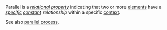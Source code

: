 Parallel is a *[relational](https://github.com/gcassel/Modular-Organization-Terminology/blob/master/terms/relationship.md) [property](https://github.com/gcassel/Modular-Organization-Terminology/blob/master/terms/property.md)* indicating that two or more [elements](https://github.com/gcassel/Modular-Organization-Terminology/blob/master/terms/element.md) have a *[specific](https://github.com/gcassel/Modular-Organization-Terminology/blob/master/terms/specific.md) [constant](https://github.com/gcassel/Modular-Organization-Terminology/blob/master/terms/constant.md) relationship* within a specific [context](https://github.com/gcassel/Modular-Organization-Terminology/blob/master/terms/context.md). 

See also [parallel process](https://github.com/gcassel/Modular-Organization-Terminology/blob/master/compound-terms/parallel-process.md).
